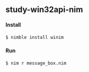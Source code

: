 ## study-win32api-nim

#### Install
```sh
$ nimble install winim
```

#### Run
```sh
$ nim r message_box.nim
```
